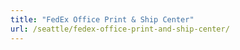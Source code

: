 ```yaml
---
title: "FedEx Office Print & Ship Center"
url: /seattle/fedex-office-print-and-ship-center/
---
```

